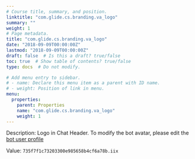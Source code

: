```yaml
---
# Course title, summary, and position.
linktitle: "com.glide.cs.branding.va_logo"
summary: ""
weight: 1
# Page metadata.
title: "com.glide.cs.branding.va_logo"
date: "2018-09-09T00:00:00Z"
lastmod: "2018-09-09T00:00:00Z"
draft: false  # Is this a draft? true/false
toc: true  # Show table of contents? true/false
type: docs  # Do not modify.

# Add menu entry to sidebar.
# - name: Declare this menu item as a parent with ID name.
# - weight: Position of link in menu.
menu:
  properties:
    parent: Properties
    name: "com.glide.cs.branding.va_logo"
    weight: 1
---
```


Description: Logo in Chat Header. To modify the bot avatar, please edit the <a target="_blank" href="/live_profile.do?sys_id=0ca39ea2872303002ae97e2526cb0b70" title="Modify Bot Avatar">bot user profile</a>


Value: `735f7f1c73203300e985658b4cf6a78b.iix`